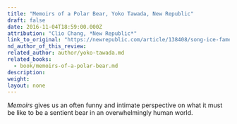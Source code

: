 ```yaml
---
title: "Memoirs of a Polar Bear, Yoko Tawada, New Republic"
draft: false
date: 2016-11-04T18:59:00.000Z
attribution: "Clio Chang, *New Republic*"
link_to_original: "https://newrepublic.com/article/138408/song-ice-fame"
nd_author_of_this_review:
related_author: author/yoko-tawada.md
related_books:
  - book/memoirs-of-a-polar-bear.md
description:
weight:
layout: none
---
```

*Memoirs* gives us an often funny and intimate perspective on what it must be like to be a sentient bear in an overwhelmingly human world.

